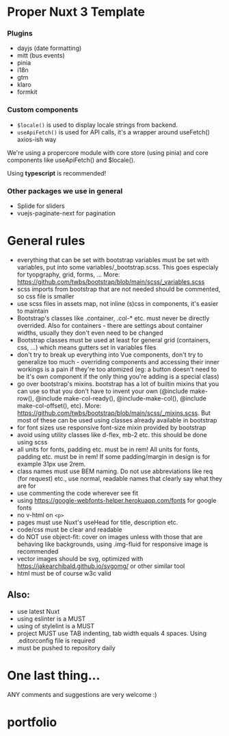 # Proper Nuxt 3 Template

### Plugins
- dayjs (date formatting)
- mitt (bus events)
- pinia
- i18n
- gtm
- klaro
- formkit

### Custom components
- `$locale()` is used to display locale strings from backend.
- `useApiFetch()` is used for API calls, it's a wrapper around useFetch() axios-ish way

We're using a propercore module with core store (using pinia) and core components like useApiFetch() and $locale().

Using **typescript** is recommended!

### Other packages we use in general
- Splide for sliders
- vuejs-paginate-next for pagination

# General rules
- everything that can be set with bootstrap variables must be set with variables, put into some variables/_bootstrap.scss. This goes especialy for tyopgraphy, grid, forms, ... More: https://github.com/twbs/bootstrap/blob/main/scss/_variables.scss
- scss imports from bootstrap that are not needed should be commented, so css file is smaller
- use scss files in assets map, not inline (s)css in components, it's easier to maintain
- Bootstrap's classes like .container, .col-* etc. must never be directly overrided. Also for containers - there are settings about container widths, usually they don't even need to be changed
- Bootstrap classes must be used at least for general grid (containers, css, ...) which means gutters set in variables files
- don't try to break up everything into Vue components, don't try to generalize too much - overriding components and accessing their inner workings is a pain if they're too atomized (eg: a button doesn't need to be it's own component if the only thing you're adding is a special class)
- go over bootstrap's mixins. bootstrap has a lot of builtin mixins that you can use so that you don't have to invent your own (@include make-row(), @include make-col-ready(), @include-make-col(), @include make-col-offset(), etc). More: https://github.com/twbs/bootstrap/blob/main/scss/_mixins.scss. But most of these can be used using classes already available in bootstrap
- for font sizes use responsive font-size mixin provided by bootstrap
- avoid using utility classes like d-flex, mb-2 etc. this should be done using scss
- all units for fonts, padding etc. must be in rem! All units for fonts, padding etc. must be in rem! If some padding/margin in design is for example 31px use 2rem.
- class names must use BEM naming. Do not use abbreviations like req (for request) etc., use normal, readable names that clearly say what they are for
- use commenting the code wherever see fit
- using https://google-webfonts-helper.herokuapp.com/fonts for google fonts
- no v-html on `<p>`
- pages must use Nuxt's useHead for title, description etc.
- code/css must be clear and readable
- do NOT use object-fit: cover on images unless with those that are behaving like backgrounds, using .img-fluid for responsive image is recommended
- vector images should be svg, optimized with https://jakearchibald.github.io/svgomg/ or other similar tool
- html must be of course w3c valid

## Also:
- use latest Nuxt
- using eslinter is a MUST
- using of stylelint is a MUST
- project MUST use TAB indenting, tab width equals 4 spaces. Using .editorconfig file is required
- must be pushed to repository daily

# One last thing...
ANY comments and suggestions are very welcome :)
# portfolio
